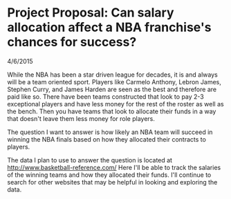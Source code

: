 # Project Proposal: Can salary allocation affect a NBA franchise's chances for success?
4/6/2015

While the NBA has been a star driven league for decades, it is and always will be a team oriented sport. Players like Carmelo Anthony, Lebron James, Stephen Curry, and James Harden are seen as the best and therefore are paid like so. There have been teams constructed that look to pay 2-3 exceptional players and have less money for the rest of the roster as well as the bench. Then you have teams that look to allocate their funds in a way that doesn't leave them less money for role players. 

The question I want to answer is how likely an NBA team will succeed in winning the NBA finals based on how they allocated their contracts to players.

The data I plan to use to answer the question is located at http://www.basketball-reference.com/
Here I'll be able to track the salaries of the winning teams and how they allocated their funds. I'll continue to search for other websites that may be helpful in looking and exploring the data.
